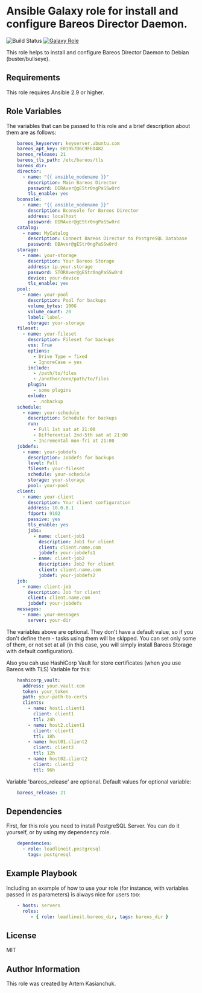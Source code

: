 # Ansible Galaxy role for install and configure Bareos Director Daemon.

![Build Status](https://github.com/leadlineit/ansible-role-bareos_dir/actions/workflows/ansible-galaxy-ci.yml/badge.svg)
[![Galaxy Role](https://img.shields.io/badge/Ansible--Galaxy-leadlineit.bareos_dir-blue.svg?logo=ansible&logoColor=white)](https://galaxy.ansible.com/leadlineit/bareos_dir/)

This role helps to install and configure Bareos Director Daemon to Debian (buster/bullseye).

Requirements
------------

This role requires Ansible 2.9 or higher.

Role Variables
--------------

The variables that can be passed to this role and a brief description about them are as follows:

```yaml
    bareos_keyserver: keyserver.ubuntu.com
    bareos_apt_key: E01957D6C9FED482
    bareos_release: 21
    bareos_tls_path: /etc/bareos/tls
    bareos_dir:
    director: 
      - name: "{{ ansible_nodename }}"
        description: Main Bareos Director
        password: DIRAver@gEStr0ngPaSSw0rd
        tls_enable: yes
    bconsole:
      - name: "{{ ansible_nodename }}"
        description: Bconsole for Bareos Director
        address: localhost
        password: DIRAver@gEStr0ngPaSSw0rd
    catalog:
      - name: MyCatalog
        description: Connect Bareos Director to PostgreSQL Database
        password: DBAver@gEStr0ngPaSSw0rd
    storage:
      - name: your-storage
        description: Your Bareos Storage
        address: ip.your.storage
        password: STORAver@gEStr0ngPaSSw0rd
        device: your-device
        tls_enable: yes
    pool:
      - name: your-pool
        description: Pool for backups
        volume_bytes: 100G
        volume_count: 20
        label: label-
        storage: your-storage
    fileset:
      - name: your-fileset
        description: Fileset for backups
        vss: True
        options:
          - Drive Type = fixed
          - IgnoreCase = yes
        include:
          - /path/to/files
          - /another/one/path/to/files
        plugin:
          - some plugins
        exlude:
          - .nobackup
    schedule:
      - name: your-schedule
        description: Schedule for backups
        run:
          - Full 1st sat at 21:00
          - Differential 2nd-5th sat at 21:00
          - Incremental mon-fri at 21:00
    jobdefs:
      - name: your-jobdefs
        description: Jobdefs for backups
        level: Full
        fileset: your-fileset
        schedule: your-schedule
        storage: your-storage
        pool: your-pool
    client:
      - name: your-client
        description: Your client configuration
        address: 10.0.0.1
        fdport: 9102
        passive: yes
        tls_enable: yes
        jobs:
          - name: client-job1
            description: Job1 for client
            client: client.name.com
            jobdef: your-jobdefs1
          - name: client-job2
            description: Job2 for client
            client: client.name.com
            jobdef: your-jobdefs2
    job:
      - name: client-job
        description: Job for client
        client: client.name.com
        jobdef: your-jobdefs
    messages:
      - name: your-messages
        server: your-dir
```

The variables above are optional. They don't have a default value, so if you don't define them - tasks using them will be skipped. 
You can set only some of them, or not set at all (in this case, you will simply install Bareos Storage with default configuration). 

Also you cah use HashiCorp Vault for store certificates (when you use Bareos with TLS)
Variable for this:

```yaml
    hashicorp_vault:
      address: your.vault.com
      token: your_token
      path: your-path-to-certs
      clients:
        - name: host1.client1
          client: client1
          ttl: 24h
        - name: host2.client1
          client: client1
          ttl: 18h
        - name: host01.client2
          client: client2
          ttl: 12h
        - name: host02.client2
          client: client2
          ttl: 96h
```

Variable 'bareos_release' are optional.
Default values for optional variable:

```yaml
    bareos_release: 21
```

Dependencies
------------

First, for this role you need to install PostgreSQL Server. You can do it yourself, or by using my dependency role.

```yaml
    dependencies:
      - role: leadlineit.postgresql
        tags: postgresql
```

Example Playbook
----------------

Including an example of how to use your role (for instance, with variables passed in as parameters) is always nice for users too:

```yaml
    - hosts: servers
      roles:
         - { role: leadlineit.bareos_dir, tags: bareos_dir }
```

License
-------

MIT

Author Information
------------------

This role was created by Artem Kasianchuk.

